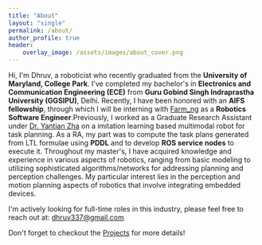 ```yaml
---
title: "About"
layout: "single"  
permalink: /about/
author_profile: true
header:
    overlay_image: /assets/images/about_cover.png
---
```


Hi, I'm Dhruv, a roboticist who recently graduated from the **University of Maryland, College Park**. I've completed my bachelor's in **Electronics and Communication Engineering (ECE)** from **Guru Gobind Singh Indraprastha University (GGSIPU)**, Delhi. Recently, I have been honored with an **AIFS fellowship**, through which I will be interning with [Farm_ng](https://farm-ng.com/) as a **Robotics Software Engineer**.Previously, I worked as a Graduate Research Assistant under [Dr. Yantian Zha](https://robotics.umd.edu/clark/faculty/1740/Yantian-Zha) on a imitation learning based multimodal robot for task planning. As a RA, my part was to compute the task plans generated from LTL formulae using **PDDL** and to develop **ROS service nodes** to execute it. Throughout my master's, I have acquired knowledge and experience in various aspects of robotics, ranging from basic modeling to utilizing sophisticated algorithms/networks for addressing planning and perception challenges. My particular interest lies in the perception and motion planning aspects of robotics that involve integrating embedded devices.

I'm actively looking for full-time roles in this industry, please feel free to reach out at: [dhruv337@gmail.com](dhruv337@gmail.com)

Don't forget to checkout the [Projects](/_pages/projects.md) for more details!
